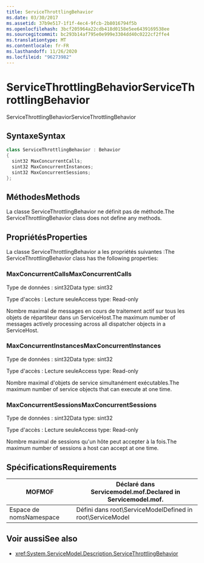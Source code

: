 ```yaml
---
title: ServiceThrottlingBehavior
ms.date: 03/30/2017
ms.assetid: 37b9e517-1f1f-4ec4-9fcb-2b8016794f5b
ms.openlocfilehash: 3bcf205964a22cdb418d0158e5ee6439169538ee
ms.sourcegitcommit: bc293b14af795e0e999e3304dd40c0222cf2ffe4
ms.translationtype: MT
ms.contentlocale: fr-FR
ms.lasthandoff: 11/26/2020
ms.locfileid: "96273982"
---
```

# <a name="servicethrottlingbehavior"></a><span data-ttu-id="30d81-102">ServiceThrottlingBehavior</span><span class="sxs-lookup"><span data-stu-id="30d81-102">ServiceThrottlingBehavior</span></span>

<span data-ttu-id="30d81-103">ServiceThrottlingBehavior</span><span class="sxs-lookup"><span data-stu-id="30d81-103">ServiceThrottlingBehavior</span></span>  
  
## <a name="syntax"></a><span data-ttu-id="30d81-104">Syntaxe</span><span class="sxs-lookup"><span data-stu-id="30d81-104">Syntax</span></span>  
  
```csharp  
class ServiceThrottlingBehavior : Behavior  
{  
  sint32 MaxConcurrentCalls;  
  sint32 MaxConcurrentInstances;  
  sint32 MaxConcurrentSessions;  
};  
```  
  
## <a name="methods"></a><span data-ttu-id="30d81-105">Méthodes</span><span class="sxs-lookup"><span data-stu-id="30d81-105">Methods</span></span>  

 <span data-ttu-id="30d81-106">La classe ServiceThrottlingBehavior ne définit pas de méthode.</span><span class="sxs-lookup"><span data-stu-id="30d81-106">The ServiceThrottlingBehavior class does not define any methods.</span></span>  
  
## <a name="properties"></a><span data-ttu-id="30d81-107">Propriétés</span><span class="sxs-lookup"><span data-stu-id="30d81-107">Properties</span></span>  

 <span data-ttu-id="30d81-108">La classe ServiceThrottlingBehavior a les propriétés suivantes :</span><span class="sxs-lookup"><span data-stu-id="30d81-108">The ServiceThrottlingBehavior class has the following properties:</span></span>  
  
### <a name="maxconcurrentcalls"></a><span data-ttu-id="30d81-109">MaxConcurrentCalls</span><span class="sxs-lookup"><span data-stu-id="30d81-109">MaxConcurrentCalls</span></span>  

 <span data-ttu-id="30d81-110">Type de données : sint32</span><span class="sxs-lookup"><span data-stu-id="30d81-110">Data type: sint32</span></span>  
  
 <span data-ttu-id="30d81-111">Type d'accès : Lecture seule</span><span class="sxs-lookup"><span data-stu-id="30d81-111">Access type: Read-only</span></span>  
  
 <span data-ttu-id="30d81-112">Nombre maximal de messages en cours de traitement actif sur tous les objets de répartiteur dans un ServiceHost.</span><span class="sxs-lookup"><span data-stu-id="30d81-112">The maximum number of messages actively processing across all dispatcher objects in a ServiceHost.</span></span>  
  
### <a name="maxconcurrentinstances"></a><span data-ttu-id="30d81-113">MaxConcurrentInstances</span><span class="sxs-lookup"><span data-stu-id="30d81-113">MaxConcurrentInstances</span></span>  

 <span data-ttu-id="30d81-114">Type de données : sint32</span><span class="sxs-lookup"><span data-stu-id="30d81-114">Data type: sint32</span></span>  
  
 <span data-ttu-id="30d81-115">Type d'accès : Lecture seule</span><span class="sxs-lookup"><span data-stu-id="30d81-115">Access type: Read-only</span></span>  
  
 <span data-ttu-id="30d81-116">Nombre maximal d'objets de service simultanément exécutables.</span><span class="sxs-lookup"><span data-stu-id="30d81-116">The maximum number of service objects that can execute at one time.</span></span>  
  
### <a name="maxconcurrentsessions"></a><span data-ttu-id="30d81-117">MaxConcurrentSessions</span><span class="sxs-lookup"><span data-stu-id="30d81-117">MaxConcurrentSessions</span></span>  

 <span data-ttu-id="30d81-118">Type de données : sint32</span><span class="sxs-lookup"><span data-stu-id="30d81-118">Data type: sint32</span></span>  
  
 <span data-ttu-id="30d81-119">Type d'accès : Lecture seule</span><span class="sxs-lookup"><span data-stu-id="30d81-119">Access type: Read-only</span></span>  
  
 <span data-ttu-id="30d81-120">Nombre maximal de sessions qu'un hôte peut accepter à la fois.</span><span class="sxs-lookup"><span data-stu-id="30d81-120">The maximum number of sessions a host can accept at one time.</span></span>  
  
## <a name="requirements"></a><span data-ttu-id="30d81-121">Spécifications</span><span class="sxs-lookup"><span data-stu-id="30d81-121">Requirements</span></span>  
  
|<span data-ttu-id="30d81-122">MOF</span><span class="sxs-lookup"><span data-stu-id="30d81-122">MOF</span></span>|<span data-ttu-id="30d81-123">Déclaré dans Servicemodel.mof.</span><span class="sxs-lookup"><span data-stu-id="30d81-123">Declared in Servicemodel.mof.</span></span>|  
|---------|-----------------------------------|  
|<span data-ttu-id="30d81-124">Espace de noms</span><span class="sxs-lookup"><span data-stu-id="30d81-124">Namespace</span></span>|<span data-ttu-id="30d81-125">Défini dans root\ServiceModel</span><span class="sxs-lookup"><span data-stu-id="30d81-125">Defined in root\ServiceModel</span></span>|  
  
## <a name="see-also"></a><span data-ttu-id="30d81-126">Voir aussi</span><span class="sxs-lookup"><span data-stu-id="30d81-126">See also</span></span>

- <xref:System.ServiceModel.Description.ServiceThrottlingBehavior>
